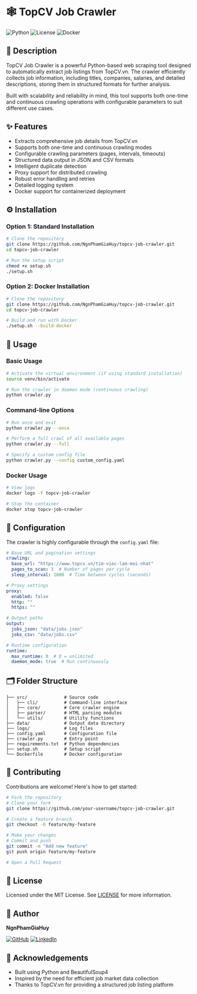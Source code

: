 # 🕸️ TopCV Job Crawler

![Python](https://img.shields.io/badge/python-3.7+-blue.svg)
![License](https://img.shields.io/badge/license-MIT-green.svg)
![Docker](https://img.shields.io/badge/docker-ready-blue.svg)

## 📝 Description

TopCV Job Crawler is a powerful Python-based web scraping tool designed to automatically extract job listings from TopCV.vn. The crawler efficiently collects job information, including titles, companies, salaries, and detailed descriptions, storing them in structured formats for further analysis.

Built with scalability and reliability in mind, this tool supports both one-time and continuous crawling operations with configurable parameters to suit different use cases.

## ✨ Features

- Extracts comprehensive job details from TopCV.vn
- Supports both one-time and continuous crawling modes
- Configurable crawling parameters (pages, intervals, timeouts)
- Structured data output in JSON and CSV formats
- Intelligent duplicate detection
- Proxy support for distributed crawling
- Robust error handling and retries
- Detailed logging system
- Docker support for containerized deployment

## ⚙️ Installation

### Option 1: Standard Installation

```bash
# Clone the repository
git clone https://github.com/NgnPhamGiaHuy/topcv-job-crawler.git
cd topcv-job-crawler

# Run the setup script
chmod +x setup.sh
./setup.sh
```

### Option 2: Docker Installation

```bash
# Clone the repository
git clone https://github.com/NgnPhamGiaHuy/topcv-job-crawler.git
cd topcv-job-crawler

# Build and run with Docker
./setup.sh --build-docker
```

## 🚀 Usage

### Basic Usage

```bash
# Activate the virtual environment (if using standard installation)
source venv/bin/activate

# Run the crawler in daemon mode (continuous crawling)
python crawler.py
```

### Command-line Options

```bash
# Run once and exit
python crawler.py --once

# Perform a full crawl of all available pages
python crawler.py --full

# Specify a custom config file
python crawler.py --config custom_config.yaml
```

### Docker Usage

```bash
# View logs
docker logs -f topcv-job-crawler

# Stop the container
docker stop topcv-job-crawler
```

## 🔧 Configuration

The crawler is highly configurable through the `config.yaml` file:

```yaml
# Base URL and pagination settings
crawling:
  base_url: "https://www.topcv.vn/tim-viec-lam-moi-nhat"
  pages_to_scan: 3  # Number of pages per cycle
  sleep_interval: 1800  # Time between cycles (seconds)

# Proxy settings
proxy:
  enabled: false
  http: ""
  https: ""

# Output paths
output:
  jobs_json: "data/jobs.json"
  jobs_csv: "data/jobs.csv"

# Runtime configuration
runtime:
  max_runtime: 0  # 0 = unlimited
  daemon_mode: true  # Run continuously
```

## 🗂️ Folder Structure

```
├── src/              # Source code
│   ├── cli/          # Command-line interface
│   ├── core/         # Core crawler engine
│   ├── parser/       # HTML parsing modules
│   └── utils/        # Utility functions
├── data/             # Output data directory
├── logs/             # Log files
├── config.yaml       # Configuration file
├── crawler.py        # Entry point
├── requirements.txt  # Python dependencies
├── setup.sh          # Setup script
└── Dockerfile        # Docker configuration
```

## 🤝 Contributing

Contributions are welcome! Here's how to get started:

```bash
# Fork the repository
# Clone your fork
git clone https://github.com/your-username/topcv-job-crawler.git

# Create a feature branch
git checkout -b feature/my-feature

# Make your changes
# Commit and push
git commit -m "Add new feature"
git push origin feature/my-feature

# Open a Pull Request
```

## 📄 License

Licensed under the MIT License. See [LICENSE](./LICENSE) for more information.

## 👤 Author

**NgnPhamGiaHuy**

[![GitHub](https://img.shields.io/badge/GitHub-100000?style=for-the-badge&logo=github&logoColor=white)](https://github.com/NgnPhamGiaHuy)
[![LinkedIn](https://img.shields.io/badge/LinkedIn-0077B5?style=for-the-badge&logo=linkedin&logoColor=white)](https://linkedin.com/in/nguyenphamgiahuy)

## 🙏 Acknowledgements

- Built using Python and BeautifulSoup4
- Inspired by the need for efficient job market data collection
- Thanks to TopCV.vn for providing a structured job listing platform 